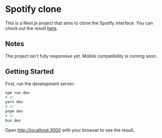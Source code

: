 # Spotify clone
This is a Next.js project that aims to clone the Spotify interface. You can check out the result [here](https://spotify-clone-next-beta.vercel.app/).

## Notes
The project isn't fully responsive yet. Mobile compatibility is coming soon.

## Getting Started

First, run the development server:

```bash
npm run dev
# or
yarn dev
# or
pnpm dev
# or
bun dev
```

Open [http://localhost:3000](http://localhost:3000) with your browser to see the result.